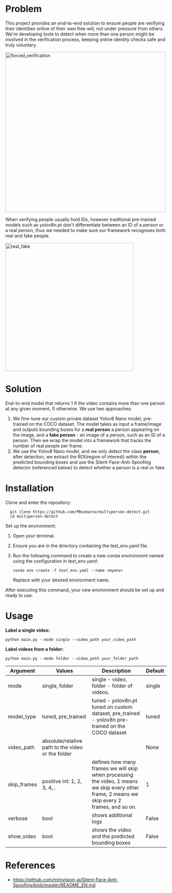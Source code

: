 # Problem
This project provides an end-to-end solution to ensure people are verifying their identities online of their own free will, not under pressure from others. We're developing tools to detect when more than one person might be involved in the verification process, keeping online identity checks safe and truly voluntary.

<img src="https://github.com/PBozmarov/multiperson-detect/assets/77898273/2394b98e-1dc6-46ac-ab33-d3b3e9f81b89" width="500" height="500" alt="forced_verification">


When verifying people usually hold IDs, however traditional pre-trained models such as yolov8n.pt don't differentiate between an ID of a person or a real person, thus we needed to make sure our framework recognises both real and fake people.

<img src="https://github.com/PBozmarov/multiperson-detect/assets/77898273/599a548e-5cf6-4539-a338-85ecf6ca0f22" width="400" height="400" alt="real_fake">



# Solution
End-to-end model that returns 1 if the video contains more than one person at any given moment, 0 otherwise.
We use two approaches:
1) We fine-tune our custom private dataset Yolov8 Nano model, pre-trained on the COCO dataset. The model takes as input a frame/image and outputs bounding boxes for a **real person** a person appearing on the image, and a **fake person** - an image of a person, such as an ID of a person. Then we wrap the model into a framework that tracks the number of real people per frame.
2) We use the Yolov8 Nano model, and we only detect the class **person**, after detection, we extract the ROI(region of interest) within the predicted bounding boxes and use the Silent-Face-Anti-Spoofing detector (referenced below) to detect whether a person is a real or fake. 

# Installation
Clone and enter the repository:

      git clone https://github.com/PBozmarov/multiperson-detect.git
      cd multiperson-detect

Set up the environment:

1. Open your terminal.
2. Ensure you are in the directory containing the test_env.yaml file.
3. Run the following command to create a new conda environment named <myenv> using the configuration in test_env.yaml:

       conda env create -f test_env.yaml --name <myenv>

   Replace <myenv> with your desired environment name.

After executing this command, your new environment should be set up and ready to use.


# Usage

**Label a single video:**

    python main.py --mode single --video_path your_video_path

**Label videos from a folder:**

    python main.py --mode folder --video_path your_folder_path

| Argument | Values | Description | Default |
|---|---|---|---|
| mode | single, folder | single - video, folder - folder of videos. | single |
| model_type | tuned, pre_trained | tuned - yolov8n.pt tuned on custom dataset, pre_trained - yolov8n pre-trained on the COCO dataset | tuned |
| video_path | absolute/relative path to the video or the folder |  | None |
| skip_frames | positive int: 1, 2, 3, 4,..  | defines how many frames we will skip when processing the video, 1 means we skip every other frame, 2 means we skip every 2 frames, and so on. | 1 |
| verbose | bool | shows additional logs | False |
| show_video | bool | shows the video and the predicted bounding boxes | False |


# References
* https://github.com/minivision-ai/Silent-Face-Anti-Spoofing/blob/master/README_EN.md
